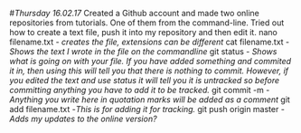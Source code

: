 #*Thursday 16.02.17*
Created a Github account and made two online repositories from tutorials. One of them from the command-line. Tried out how to create a text file, push it into my repository and then edit it.
nano filename.txt - _creates the file, extensions can be different_
cat filename.txt - _Shows the text I wrote in the file on the commandline_
git status - _Shows what is going on with your file. If you have added something and commited it in, then using this will tell you that there is nothing to commit. However, if you edited the text and use  status it will tell you it is untracked so before committing anything you have to add it to be tracked._
git commit -m - _Anything you write here in quotation marks will be added as a comment_
git add filename.txt -_This is for adding it for tracking._
git push origin master - _Adds my updates to the online version?_
